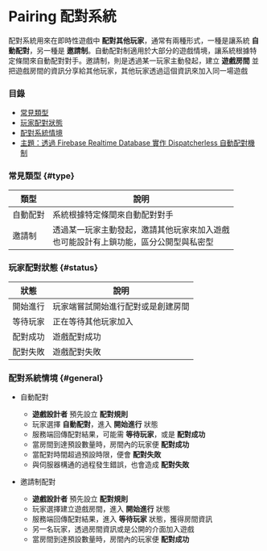 # Pairing 配對系統

配對系統用來在即時性遊戲中 **配對其他玩家**，通常有兩種形式，一種是讓系統 **自動配對**，另一種是 **邀請制**。自動配對制適用於大部分的遊戲情境，讓系統根據特定條間來自動配對對手。邀請制，則是透過某一玩家主動發起，建立 **遊戲房間** 並把遊戲房間的資訊分享給其他玩家，其他玩家透過這個資訊來加入同一場遊戲

### 目錄

* [常見類型](#type)
* [玩家配對狀態](#status)
* [配對系統情境](#general)
* [主題：透過 Firebase Realtime Database 實作 Dispatcherless 自動配對機制](queue-and-pairing/pairing-realtime-dispatcherless.md)

### 常見類型 {#type}

| 類型 | 說明 |
| --- | --- |
| 自動配對 | 系統根據特定條間來自動配對對手|
| 邀請制 | 透過某一玩家主動發起，邀請其他玩家來加入遊戲 <br> 也可能設計有上鎖功能，區分公開型與私密型  |

### 玩家配對狀態 {#status}

| 狀態 | 說明 |
| --- | --- |
| 開始進行 | 玩家端嘗試開始進行配對或是創建房間 |
| 等待玩家 | 正在等待其他玩家加入 |
| 配對成功 | 遊戲配對成功 |
| 配對失敗 | 遊戲配對失敗 |

### 配對系統情境 {#general}

* 自動配對
    * **遊戲設計者** 預先設立 **配對規則**
    * 玩家選擇 **自動配對**，進入 **開始進行** 狀態
    * 服務端回傳配對結果，可能需 **等待玩家**，或是 **配對成功**
    * 當房間到達預設數量時，房間內的玩家便 **配對成功**
    * 當配對時間超過預設時限，便會 **配對失敗**
    * 與伺服器構通的過程發生錯誤，也會造成 **配對失敗**
    
    
* 邀請制配對
    * **遊戲設計者** 預先設立 **配對規則**
    * 玩家選擇建立遊戲房間，進入 **開始進行** 狀態
    * 服務端回傳配對結果，進入 **等待玩家** 狀態，獲得房間資訊
    * 另一名玩家，透過房間資訊或是公開的介面加入遊戲
    * 當房間到達預設數量時，房間內的玩家便 **配對成功**